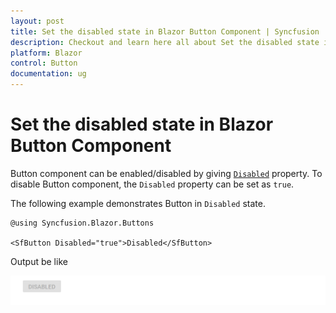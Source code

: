 ```yaml
---
layout: post
title: Set the disabled state in Blazor Button Component | Syncfusion
description: Checkout and learn here all about Set the disabled state in Syncfusion Blazor Button component and more.
platform: Blazor
control: Button
documentation: ug
---
```


# Set the disabled state in Blazor Button Component

Button component can be enabled/disabled by giving [`Disabled`](https://help.syncfusion.com/cr/blazor/Syncfusion.Blazor.Buttons.SfButton.html#Syncfusion_Blazor_Buttons_SfButton_Disabled)
property. To disable Button component, the `Disabled` property can be set as `true`.

The following example demonstrates Button in `Disabled` state.

```cshtml
@using Syncfusion.Blazor.Buttons

<SfButton Disabled="true">Disabled</SfButton>

```

  Output be like

![Button Sample](./../images/button-disabled.png)